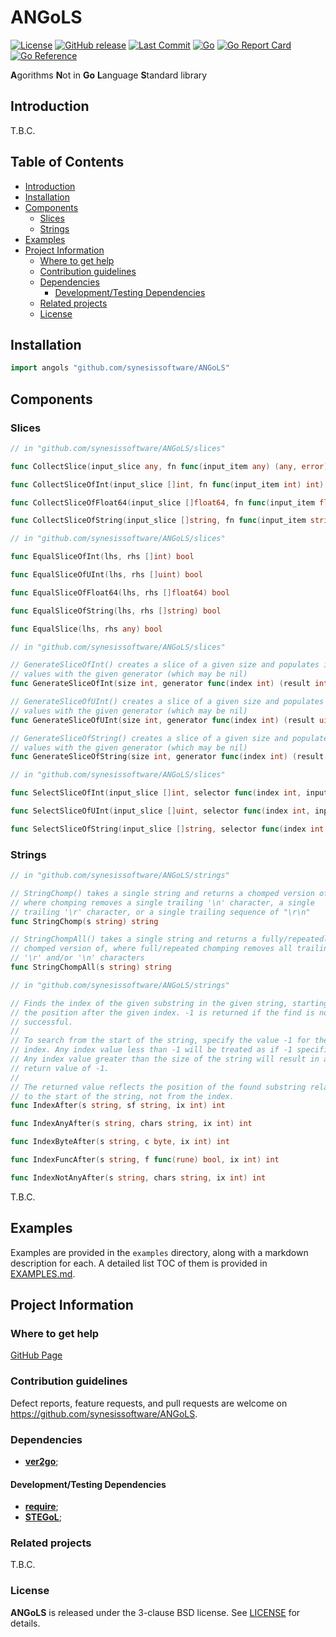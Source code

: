 # ANGoLS <!-- omit in toc -->

[![License](https://img.shields.io/badge/License-BSD_3--Clause-blue.svg)](https://opensource.org/licenses/BSD-3-Clause)
[![GitHub release](https://img.shields.io/github/v/release/synesissoftware/ANGoLS.svg)](https://github.com/synesissoftware/ANGoLS/releases/latest)
[![Last Commit](https://img.shields.io/github/last-commit/synesissoftware/ANGoLS)](https://github.com/synesissoftware/ANGoLS/commits/master)
[![Go](https://github.com/synesissoftware/ANGoLS/actions/workflows/go.yml/badge.svg)](https://github.com/synesissoftware/ANGoLS/actions/workflows/go.yml)
[![Go Report Card](https://goreportcard.com/badge/github.com/synesissoftware/ANGoLS)](https://goreportcard.com/report/github.com/synesissoftware/ANGoLS)
[![Go Reference](https://pkg.go.dev/badge/github.com/synesissoftware/ANGoLS.svg)](https://pkg.go.dev/github.com/synesissoftware/ANGoLS)

**A**gorithms **N**ot in **Go** **L**anguage **S**tandard library


## Introduction

T.B.C.


## Table of Contents <!-- omit in toc -->

- [Introduction](#introduction)
- [Installation](#installation)
- [Components](#components)
	- [Slices](#slices)
	- [Strings](#strings)
- [Examples](#examples)
- [Project Information](#project-information)
	- [Where to get help](#where-to-get-help)
	- [Contribution guidelines](#contribution-guidelines)
	- [Dependencies](#dependencies)
		- [Development/Testing Dependencies](#developmenttesting-dependencies)
	- [Related projects](#related-projects)
	- [License](#license)


## Installation

```Go
import angols "github.com/synesissoftware/ANGoLS"
```


## Components


### Slices

```Go
// in "github.com/synesissoftware/ANGoLS/slices"

func CollectSlice(input_slice any, fn func(input_item any) (any, error)) (any, error)

func CollectSliceOfInt(input_slice []int, fn func(input_item int) int) (result_slice []int)

func CollectSliceOfFloat64(input_slice []float64, fn func(input_item float64) float64) (result_slice []float64)

func CollectSliceOfString(input_slice []string, fn func(input_item string) string) (result_slice []string)
```

```Go
// in "github.com/synesissoftware/ANGoLS/slices"

func EqualSliceOfInt(lhs, rhs []int) bool

func EqualSliceOfUInt(lhs, rhs []uint) bool

func EqualSliceOfFloat64(lhs, rhs []float64) bool

func EqualSliceOfString(lhs, rhs []string) bool

func EqualSlice(lhs, rhs any) bool
```

```Go
// in "github.com/synesissoftware/ANGoLS/slices"

// GenerateSliceOfInt() creates a slice of a given size and populates its
// values with the given generator (which may be nil)
func GenerateSliceOfInt(size int, generator func(index int) (result int, err error)) (result []int, err error)

// GenerateSliceOfUInt() creates a slice of a given size and populates its
// values with the given generator (which may be nil)
func GenerateSliceOfUInt(size int, generator func(index int) (result uint, err error)) (result []uint, err error)

// GenerateSliceOfString() creates a slice of a given size and populates its
// values with the given generator (which may be nil)
func GenerateSliceOfString(size int, generator func(index int) (result string, err error)) (result []string, err error)
```

```Go
// in "github.com/synesissoftware/ANGoLS/slices"

func SelectSliceOfInt(input_slice []int, selector func(index int, input_item int) (bool, error)) ([]int, error)

func SelectSliceOfUInt(input_slice []uint, selector func(index int, input_item uint) (bool, error)) ([]uint, error)

func SelectSliceOfString(input_slice []string, selector func(index int, input_item string) (bool, error)) ([]string, error)
```


### Strings

```Go
// in "github.com/synesissoftware/ANGoLS/strings"

// StringChomp() takes a single string and returns a chomped version of it,
// where chomping removes a single trailing '\n' character, a single
// trailing '\r' character, or a single trailing sequence of "\r\n"
func StringChomp(s string) string

// StringChompAll() takes a single string and returns a fully/repeatedly
// chomped version of, where full/repeated chomping removes all trailing
// '\r' and/or '\n' characters
func StringChompAll(s string) string
```

```Go
// in "github.com/synesissoftware/ANGoLS/strings"

// Finds the index of the given substring in the given string, starting from
// the position after the given index. -1 is returned if the find is not
// successful.
//
// To search from the start of the string, specify the value -1 for the
// index. Any index value less than -1 will be treated as if -1 specified.
// Any index value greater than the size of the string will result in a
// return value of -1.
//
// The returned value reflects the position of the found substring relative
// to the start of the string, not from the index.
func IndexAfter(s string, sf string, ix int) int

func IndexAnyAfter(s string, chars string, ix int) int

func IndexByteAfter(s string, c byte, ix int) int

func IndexFuncAfter(s string, f func(rune) bool, ix int) int

func IndexNotAnyAfter(s string, chars string, ix int) int
```

T.B.C.


## Examples

Examples are provided in the `examples` directory, along with a markdown description for each. A detailed list TOC of them is provided in [EXAMPLES.md](./EXAMPLES.md).


## Project Information


### Where to get help

[GitHub Page](https://github.com/synesissoftware/ANGoLS "GitHub Page")


### Contribution guidelines

Defect reports, feature requests, and pull requests are welcome on https://github.com/synesissoftware/ANGoLS.


### Dependencies

* [**ver2go**](https://github.com/synesissoftware/ver2go/);


#### Development/Testing Dependencies

* [**require**](https://github.com/stretchr/testify/);
* [**STEGoL**](https://github.com/synesissoftware/STEGoL/);


### Related projects

T.B.C.


### License

**ANGoLS** is released under the 3-clause BSD license. See [LICENSE](./LICENSE) for details.


<!-- ########################### end of file ########################### -->

